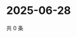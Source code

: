 # 2025-06-28

共 0 条

<!-- BEGIN ZHIHUQUESTIONS -->
<!-- 最后更新时间 Sat Jun 28 2025 21:21:20 GMT+0800 (China Standard Time) -->

<!-- END ZHIHUQUESTIONS -->
